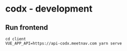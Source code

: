 # codx - development

## Run frontend
    cd client
    VUE_APP_API=https://api-codx.meetnav.com yarn serve 
